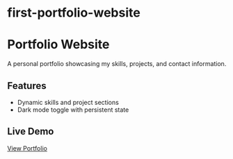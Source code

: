 # first-portfolio-website
# Portfolio Website

A personal portfolio showcasing my skills, projects, and contact information.

## Features
- Dynamic skills and project sections
- Dark mode toggle with persistent state

## Live Demo
[View Portfolio](https://xx/)
